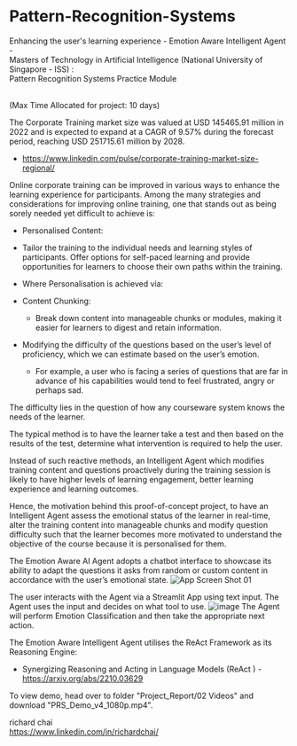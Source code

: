 # Pattern-Recognition-Systems
Enhancing the user's learning experience - Emotion Aware Intelligent Agent - <br>
Masters of Technology in Artificial Intelligence (National University of Singapore - ISS) :<br>
Pattern Recognition Systems Practice Module

<br>(Max Time Allocated for project: 10 days)

The Corporate Training market size was valued at USD 145465.91 million in 2022 and is expected to expand at a CAGR of 9.57% during the forecast period, reaching USD 251715.61 million by 2028.
-	https://www.linkedin.com/pulse/corporate-training-market-size-regional/

Online corporate training can be improved in various ways to enhance the learning experience for participants. Among the many strategies and considerations for improving online training, one that stands out as being sorely needed yet difficult to achieve is:
-	Personalised Content: 
  - Tailor the training to the individual needs and learning styles of participants. Offer options for self-paced learning and provide opportunities for learners to choose their own paths within the training.
    
-	Where Personalisation is achieved via:
  - Content Chunking: 
    - Break down content into manageable chunks or modules, making it easier for learners to digest and retain information.
  - Modifying the difficulty of the questions based on the user’s level of proficiency, which we can estimate based on the user’s emotion. 
    - For example, a user who is facing a series of questions that are far in advance of his capabilities would tend to feel frustrated, angry or perhaps sad.

The difficulty lies in the question of how any courseware system knows the needs of the learner. 

The typical method is to have the learner take a test and then based on the results of the test, determine what intervention is required to help the user. 

Instead of such reactive methods, an Intelligent Agent which modifies training content and questions proactively during the training session is likely to have higher levels of learning engagement, better learning experience and learning outcomes.

Hence, the motivation behind this proof-of-concept project, to have an Intelligent Agent assess the emotional status of the learner in real-time, alter the training content into manageable chunks and modify question difficulty such that the learner becomes more motivated to understand the objective of the course because it is personalised for them.

The Emotion Aware AI Agent adopts a chatbot interface to showcase its ability to adapt the questions it asks from random or custom content in accordance with the user’s emotional state.
![App Screen Shot 01](https://github.com/atsui888/Pattern-Recognition-Systems/assets/18540586/ae230377-1ef6-445d-b0a1-b91507a5e6f3)

The user interacts with the Agent via a Streamlit App using text input. The Agent uses the input and decides on what tool to use. 
![image](https://github.com/atsui888/Pattern-Recognition-Systems/assets/18540586/c1d1eba9-40ec-477f-ae4b-8adc358d5f07)
The Agent will perform Emotion Classification and then take the appropriate next action.

The Emotion Aware Intelligent Agent utilises the ReAct Framework as its Reasoning Engine:
- Synergizing Reasoning and Acting in Language Models (ReAct ) - https://arxiv.org/abs/2210.03629

To view demo, head over to folder "Project_Report/02 Videos" and download "PRS_Demo_v4_1080p.mp4".

richard chai<br>
https://www.linkedin.com/in/richardchai/



